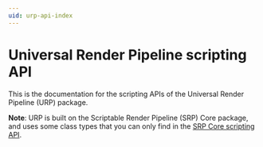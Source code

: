 ```yaml
---
uid: urp-api-index
---
```


# Universal Render Pipeline scripting API

This is the documentation for the scripting APIs of the Universal Render Pipeline (URP) package.

**Note**:  URP is built on the Scriptable Render Pipeline (SRP) Core package, and uses some class types that you can only find in the [SRP Core scripting API](https://docs.unity3d.com/Packages/com.unity.render-pipelines.core@17.1/api/index.html).

